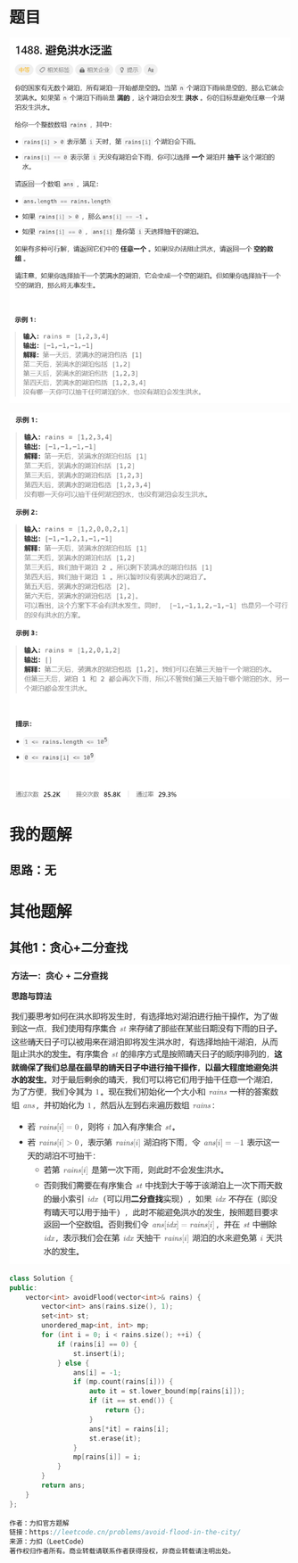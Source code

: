 # 题目

![image-20231013215142191](image/image-20231013215142191.png)

![image-20231013215205181](image/image-20231013215205181.png)

# 我的题解

## 思路：无



# 其他题解

## 其他1：贪心+二分查找

![image-20231014223343979](image/image-20231014223343979.png)

```C++
class Solution {
public:
    vector<int> avoidFlood(vector<int>& rains) {
        vector<int> ans(rains.size(), 1);
        set<int> st;
        unordered_map<int, int> mp;
        for (int i = 0; i < rains.size(); ++i) {
            if (rains[i] == 0) {
                st.insert(i);
            } else {
                ans[i] = -1;
                if (mp.count(rains[i])) {
                    auto it = st.lower_bound(mp[rains[i]]);
                    if (it == st.end()) {
                        return {};
                    }
                    ans[*it] = rains[i];
                    st.erase(it);
                }
                mp[rains[i]] = i;
            }
        }
        return ans;
    }
};

作者：力扣官方题解
链接：https://leetcode.cn/problems/avoid-flood-in-the-city/
来源：力扣（LeetCode）
著作权归作者所有。商业转载请联系作者获得授权，非商业转载请注明出处。
```

